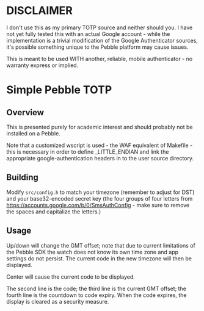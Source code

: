 # DISCLAIMER

I don't use this as my primary TOTP source and neither should you. I have not yet fully tested this with an actual Google account - while the implementation is a trivial modification of the Google Authenticator sources, it's possible something unique to the Pebble platform may cause issues.

This is meant to be used WITH another, reliable, mobile authenticator - no warranty express or implied.

# Simple Pebble TOTP

## Overview
This is presented purely for academic interest and should probably not be installed on a Pebble.

Note that a customized wscript is used - the WAF equivalent of Makefile - this is necessary in order to define _LITTLE_ENDIAN and link the appropriate google-authentication headers in to the user source directory.

## Building

Modify `src/config.h` to match your timezone (remember to adjust for DST) and your base32-encoded secret key (the four groups of four letters from https://accounts.google.com/b/0/SmsAuthConfig - make sure to remove the spaces and capitalize the letters.)

## Usage

Up/down will change the GMT offset; note that due to current limitations of the Pebble SDK the watch does not know its own time zone and app settings do not persist. The current code in the new timezone will then be displayed.

Center will cause the current code to be displayed.

The second line is the code; the third line is the current GMT offset; the fourth line is the countdown to code expiry. When the code expires, the display is cleared as a security measure.